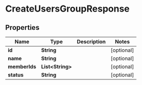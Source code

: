 

# CreateUsersGroupResponse


## Properties

| Name | Type | Description | Notes |
|------------ | ------------- | ------------- | -------------|
|**id** | **String** |  |  [optional] |
|**name** | **String** |  |  [optional] |
|**memberIds** | **List&lt;String&gt;** |  |  [optional] |
|**status** | **String** |  |  [optional] |



